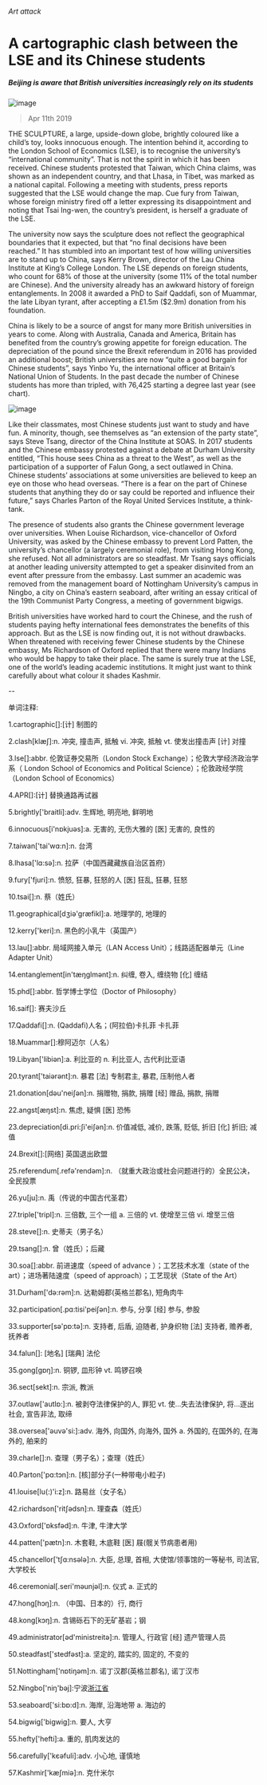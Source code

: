 ###### Art attack
# A cartographic clash between the LSE and its Chinese students 
##### Beijing is aware that British universities increasingly rely on its students 
![image](images/20190413_BRP001_0.jpg) 
> Apr 11th 2019 
THE SCULPTURE, a large, upside-down globe, brightly coloured like a child’s toy, looks innocuous enough. The intention behind it, according to the London School of Economics (LSE), is to recognise the university’s “international community”. That is not the spirit in which it has been received. Chinese students protested that Taiwan, which China claims, was shown as an independent country, and that Lhasa, in Tibet, was marked as a national capital. Following a meeting with students, press reports suggested that the LSE would change the map. Cue fury from Taiwan, whose foreign ministry fired off a letter expressing its disappointment and noting that Tsai Ing-wen, the country’s president, is herself a graduate of the LSE. 
The university now says the sculpture does not reflect the geographical boundaries that it expected, but that “no final decisions have been reached.” It has stumbled into an important test of how willing universities are to stand up to China, says Kerry Brown, director of the Lau China Institute at King’s College London. The LSE depends on foreign students, who count for 68% of those at the university (some 11% of the total number are Chinese). And the university already has an awkward history of foreign entanglements. In 2008 it awarded a PhD to Saif Qaddafi, son of Muammar, the late Libyan tyrant, after accepting a £1.5m ($2.9m) donation from his foundation. 
China is likely to be a source of angst for many more British universities in years to come. Along with Australia, Canada and America, Britain has benefited from the country’s growing appetite for foreign education. The depreciation of the pound since the Brexit referendum in 2016 has provided an additional boost; British universities are now “quite a good bargain for Chinese students”, says Yinbo Yu, the international officer at Britain’s National Union of Students. In the past decade the number of Chinese students has more than tripled, with 76,425 starting a degree last year (see chart). 
![image](images/20190413_BRC681.png) 
Like their classmates, most Chinese students just want to study and have fun. A minority, though, see themselves as “an extension of the party state”, says Steve Tsang, director of the China Institute at SOAS. In 2017 students and the Chinese embassy protested against a debate at Durham University entitled, “This house sees China as a threat to the West”, as well as the participation of a supporter of Falun Gong, a sect outlawed in China. Chinese students’ associations at some universities are believed to keep an eye on those who head overseas. “There is a fear on the part of Chinese students that anything they do or say could be reported and influence their future,” says Charles Parton of the Royal United Services Institute, a think-tank. 
The presence of students also grants the Chinese government leverage over universities. When Louise Richardson, vice-chancellor of Oxford University, was asked by the Chinese embassy to prevent Lord Patten, the university’s chancellor (a largely ceremonial role), from visiting Hong Kong, she refused. Not all administrators are so steadfast. Mr Tsang says officials at another leading university attempted to get a speaker disinvited from an event after pressure from the embassy. Last summer an academic was removed from the management board of Nottingham University’s campus in Ningbo, a city on China’s eastern seaboard, after writing an essay critical of the 19th Communist Party Congress, a meeting of government bigwigs. 
British universities have worked hard to court the Chinese, and the rush of students paying hefty international fees demonstrates the benefits of this approach. But as the LSE is now finding out, it is not without drawbacks. When threatened with receiving fewer Chinese students by the Chinese embassy, Ms Richardson of Oxford replied that there were many Indians who would be happy to take their place. The same is surely true at the LSE, one of the world’s leading academic institutions. It might just want to think carefully about what colour it shades Kashmir. 
-- 
 单词注释:
1.cartographic[]:[计] 制图的 
2.clash[klæʃ]:n. 冲突, 撞击声, 抵触 vi. 冲突, 抵触 vt. 使发出撞击声 [计] 对撞 
3.lse[]:abbr. 伦敦证券交易所（London Stock Exchange）；伦敦大学经济政治学系（ 	London School of Economics and Political Science）；伦敦政经学院（London School of Economics） 
4.APR[]:[计] 替换通路再试器 
5.brightly['braitli]:adv. 生辉地, 明亮地, 鲜明地 
6.innocuous[i'nɒkjuәs]:a. 无害的, 无伤大雅的 [医] 无害的, 良性的 
7.taiwan['tai'wɑ:n]:n. 台湾 
8.lhasa['lɑ:sә]:n. 拉萨（中国西藏藏族自治区首府） 
9.fury['fjuri]:n. 愤怒, 狂暴, 狂怒的人 [医] 狂乱, 狂暴, 狂怒 
10.tsai[]:n. 蔡（姓氏） 
11.geographical[dʒiә'græfikl]:a. 地理学的, 地理的 
12.kerry['keri]:n. 黑色的小乳牛（英国产） 
13.lau[]:abbr. 局域网接入单元（LAN Access Unit）；线路适配器单元（Line Adapter Unit） 
14.entanglement[in'tæŋglmәnt]:n. 纠缠, 卷入, 缠绕物 [化] 缠结 
15.phd[]:abbr. 哲学博士学位（Doctor of Philosophy） 
16.saif[]: 赛夫沙丘 
17.Qaddafi[]:n. (Qaddafi)人名；(阿拉伯)卡扎菲 卡扎菲 
18.Muammar[]:穆阿迈尔（人名） 
19.Libyan['libiәn]:a. 利比亚的 n. 利比亚人, 古代利比亚语 
20.tyrant['taiәrәnt]:n. 暴君 [法] 专制君主, 暴君, 压制他人者 
21.donation[dәu'neiʃәn]:n. 捐赠物, 捐款, 捐赠 [经] 赠品, 捐款, 捐赠 
22.angst[æŋst]:n. 焦虑, 疑惧 [医] 恐怖 
23.depreciation[di.pri:ʃi'eiʃәn]:n. 价值减低, 减价, 跌落, 贬低, 折旧 [化] 折旧; 减值 
24.Brexit[]:[网络] 英国退出欧盟 
25.referendum[.refә'rendәm]:n. （就重大政治或社会问题进行的）全民公决，全民投票 
26.yu[ju]:n. 禹（传说的中国古代圣君） 
27.triple['tripl]:n. 三倍数, 三个一组 a. 三倍的 vt. 使增至三倍 vi. 增至三倍 
28.steve[]:n. 史蒂夫（男子名） 
29.tsang[]:n. 曾（姓氏）；后藏 
30.soa[]:abbr. 前进速度（speed of advance ）；工艺技术水准（state of the art）；进场著陆速度（speed of approach）；工艺现状（State of the Art） 
31.Durham['dә:rәm]:n. 达勒姆郡(英格兰郡名), 短角肉牛 
32.participation[.pɑ:tisi'peiʃәn]:n. 参与, 分享 [经] 参与, 参股 
33.supporter[sә'pɒ:tә]:n. 支持者, 后盾, 迫随者, 护身织物 [法] 支持者, 赡养者, 抚养者 
34.falun[]: [地名] [瑞典] 法伦 
35.gong[gɒŋ]:n. 铜锣, 皿形钟 vt. 鸣锣召唤 
36.sect[sekt]:n. 宗派, 教派 
37.outlaw['autlɒ:]:n. 被剥夺法律保护的人, 罪犯 vt. 使...失去法律保护, 将...逐出社会, 宣告非法, 取缔 
38.oversea['әuvә'si:]:adv. 海外, 向国外, 向海外, 国外 a. 外国的, 在国外的, 在海外的, 舶来的 
39.charle[]:n. 查理（男子名）；查理（姓氏） 
40.Parton['pɑ:tɔn]:n. [核]部分子(一种带电小粒子) 
41.louise[lu(:)'i:z]:n. 路易丝（女子名） 
42.richardson['ritʃәdsn]:n. 理查森（姓氏） 
43.Oxford['ɒksfәd]:n. 牛津, 牛津大学 
44.patten['pætn]:n. 木套鞋, 木底鞋 [医] 屐(髋关节病患者用) 
45.chancellor['tʃɑ:nsәlә]:n. 大臣, 总理, 首相, 大使馆/领事馆的一等秘书, 司法官, 大学校长 
46.ceremonial[.seri'mәunjәl]:n. 仪式 a. 正式的 
47.hong[hɔŋ]:n. （中国、日本的）行, 商行 
48.kong[kɔŋ]:n. 含锡砾石下的无矿基岩；钢 
49.administrator[әd'ministreitә]:n. 管理人, 行政官 [经] 遗产管理人员 
50.steadfast['stedfәst]:a. 坚定的, 踏实的, 固定的, 不变的 
51.Nottingham['nɒtiŋәm]:n. 诺丁汉郡(英格兰郡名), 诺丁汉市 
52.Ningbo['niŋ'bәj]:宁波[浙江省](旧译Ningpo) 
53.seaboard['si:bɒ:d]:n. 海岸, 沿海地带 a. 海边的 
54.bigwig['bigwig]:n. 要人, 大亨 
55.hefty['hefti]:a. 重的, 肌肉发达的 
56.carefully['kєәfuli]:adv. 小心地, 谨慎地 
57.Kashmir['kæʃmiә]:n. 克什米尔 
